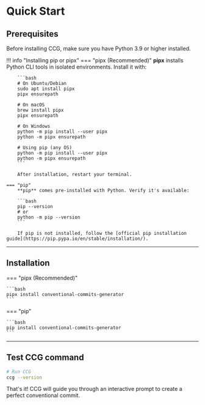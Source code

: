 # Quick Start

## Prerequisites

Before installing CCG, make sure you have Python 3.9 or higher installed.

!!! info "Installing pip or pipx"
    === "pipx (Recommended)"
        **pipx** installs Python CLI tools in isolated environments. Install it with:

        ```bash
        # On Ubuntu/Debian
        sudo apt install pipx
        pipx ensurepath

        # On macOS
        brew install pipx
        pipx ensurepath

        # On Windows
        python -m pip install --user pipx
        python -m pipx ensurepath

        # Using pip (any OS)
        python -m pip install --user pipx
        python -m pipx ensurepath
        ```

        After installation, restart your terminal.

    === "pip"
        **pip** comes pre-installed with Python. Verify it's available:

        ```bash
        pip --version
        # or
        python -m pip --version
        ```

        If pip is not installed, follow the [official pip installation guide](https://pip.pypa.io/en/stable/installation/).

---

## Installation

=== "pipx (Recommended)"

    ```bash
    pipx install conventional-commits-generator
    ```

=== "pip"

    ```bash
    pip install conventional-commits-generator
    ```

---

## Test CCG command

```bash
# Run CCG
ccg --version
```

That's it! CCG will guide you through an interactive prompt to create a perfect conventional commit.
